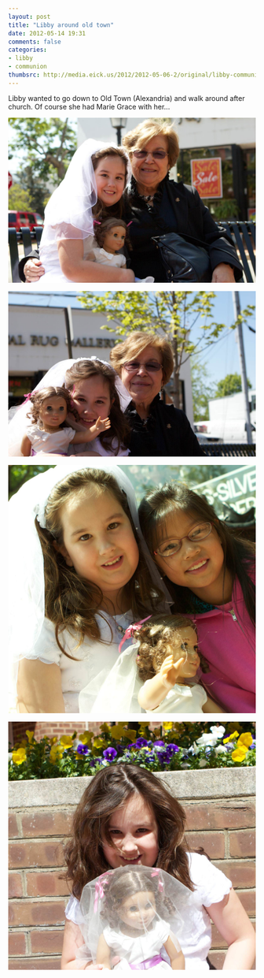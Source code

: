 ```yaml
---
layout: post
title: "Libby around old town"
date: 2012-05-14 19:31
comments: false
categories: 
- libby
- communion
thumbsrc: http://media.eick.us/2012/2012-05-06-2/original/libby-communion-7.jpg
---
```

Libby wanted to go down to Old Town (Alexandria) and walk around after church.  Of course she had Marie Grace with her...



![](/assets/images/2012/2012-05-06-2/libby-communion-5.jpg)




![](/assets/images/2012/2012-05-06-2/libby-communion-6.jpg)




![](/assets/images/2012/2012-05-06-2/libby-communion-7.jpg)




![](/assets/images/2012/2012-05-06-2/libby-communion-8.jpg)

